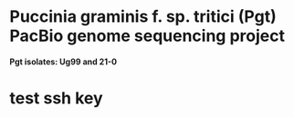# Puccinia graminis f. sp. tritici (Pgt) PacBio genome sequencing project
#### Pgt isolates: Ug99 and 21-0
# test ssh key
